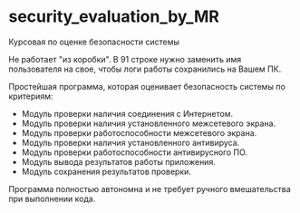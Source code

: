 # security_evaluation_by_MR
Курсовая по оценке безопасности системы

Не работает "из коробки". В 91 строке нужно заменить имя пользователя на свое, чтобы логи работы сохранились на Вашем ПК.

Простейшая программа, которая оценивает безопасность системы по критериям:
- Модуль проверки наличия соединения с Интернетом.
- Модуль проверки наличия установленного межсетевого экрана.
- Модуль проверки работоспособности межсетевого экрана.
- Модуль проверки наличия установленного антивируса.
- Модуль проверки работоспособности антивирусного ПО.
- Модуль вывода результатов работы приложения.
- Модуль сохранения результатов проверки.

Программа полностью автономна и не требует ручного вмешательства при выполнении кода.
